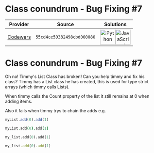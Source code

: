 [_metadata_:generated]: - "true"

# Class conundrum - Bug Fixing #7

<!-- INFO TABLE BEGIN -->

| Provider                                        | Source                                                                               | Solutions                                                                                                                                                                                                                                                                                                    |
| :---------------------------------------------: | :----------------------------------------------------------------------------------: | :----------------------------------------------------------------------------------------------------------------------------------------------------------------------------------------------------------------------------------------------------------------------------------------------------------: |
| [Codewars](../../../docs/providers/Codewars.md) | [`55cd4ce59382498cbd000080`](https://www.codewars.com/kata/55cd4ce59382498cbd000080) | [<img src="https://res.cloudinary.com/rascaltwo/image/upload/v1631924087/python_xzdlti.svg" alt="Python" title="Python" width="50" />](solve.py)[<img src="https://res.cloudinary.com/rascaltwo/image/upload/v1631924076/javascript_ehszr7.svg" alt="JavaScript" title="JavaScript" width="50" />](solve.js) |

<!-- INFO TABLE END -->

# Class conundrum - Bug Fixing #7
Oh no! Timmy's List Class has broken! Can you help timmy and fix his class? Timmy has a List class he has created, this is used for type strict arrays (which timmy calls Lists). 

When timmy calls the Count property of the list it still remains at 0 when adding items.

Also it fails when timmy trys to chain the adds e.g.
```javascript
myList.add(0).add(1)
```
```coffeescript
myList.add(0).add(1)
```
```python
my_list.add(0).add(1)
```
```ruby
my_list.add(0).add(1)
```
